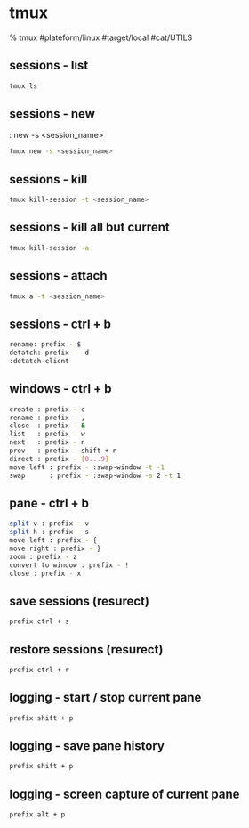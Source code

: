 # tmux

% tmux
#plateform/linux #target/local #cat/UTILS 

## sessions - list

```bash
tmux ls
```

## sessions - new
: new -s <session_name>
```bash
tmux new -s <session_name>
```

## sessions - kill
```bash
tmux kill-session -t <session_name>
```

## sessions - kill all but current
```bash
tmux kill-session -a
```

## sessions - attach
```bash
tmux a -t <session_name>
```

## sessions - ctrl + b
```bash
rename: prefix - $
detatch: prefix -  d
:detatch-client
```


## windows - ctrl + b
```bash
create : prefix - c
rename : prefix - ,
close  : prefix - & 
list   : prefix - w
next   : prefix - n
prev   : prefix - shift + n
direct : prefix - [0...9]
move left : prefix - :swap-window -t -1
swap      : prefix - :swap-window -s 2 -t 1 
```

## pane - ctrl + b 
```bash
split v : prefix - v
split h : prefix - s
move left : prefix - {
move right : prefix - }
zoom : prefix - z
convert to window : prefix - !
close : prefix - x
```

## save sessions (resurect)
```bash
prefix ctrl + s
```

## restore sessions (resurect)
```bash
prefix ctrl + r
```

## logging - start / stop current pane 
```bash
prefix shift + p
```

## logging - save pane history
```bash
prefix shift + p
```


## logging - screen capture of current pane
```bash
prefix alt + p
```